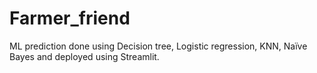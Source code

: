 # Farmer_friend
ML prediction done using Decision tree, Logistic regression, KNN, Naïve Bayes and deployed using Streamlit.
